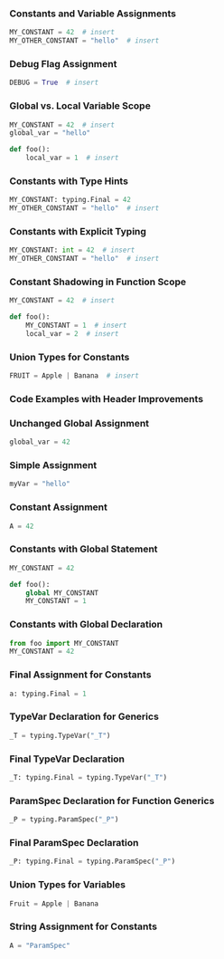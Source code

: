 ### Constants and Variable Assignments
```python
MY_CONSTANT = 42  # insert
MY_OTHER_CONSTANT = "hello"  # insert
```

### Debug Flag Assignment
```python
DEBUG = True  # insert
```

### Global vs. Local Variable Scope
```python
MY_CONSTANT = 42  # insert
global_var = "hello"

def foo():
    local_var = 1  # insert
```

### Constants with Type Hints
```python
MY_CONSTANT: typing.Final = 42
MY_OTHER_CONSTANT = "hello"  # insert
```

### Constants with Explicit Typing
```python
MY_CONSTANT: int = 42  # insert
MY_OTHER_CONSTANT = "hello"  # insert
```

### Constant Shadowing in Function Scope
```python
MY_CONSTANT = 42  # insert

def foo():
    MY_CONSTANT = 1  # insert
    local_var = 2  # insert
```

### Union Types for Constants
```python
FRUIT = Apple | Banana  # insert
```

### Code Examples with Header Improvements

### Unchanged Global Assignment
```python
global_var = 42
```

### Simple Assignment
```python
myVar = "hello"
```

### Constant Assignment
```python
A = 42
```

### Constants with Global Statement

```python
MY_CONSTANT = 42

def foo():
    global MY_CONSTANT
    MY_CONSTANT = 1
```

### Constants with Global Declaration
```python
from foo import MY_CONSTANT
MY_CONSTANT = 42
```

### Final Assignment for Constants
```python
a: typing.Final = 1
```

### TypeVar Declaration for Generics
```python
_T = typing.TypeVar("_T")
```

### Final TypeVar Declaration
```python
_T: typing.Final = typing.TypeVar("_T")
```

### ParamSpec Declaration for Function Generics
```python
_P = typing.ParamSpec("_P")
```

### Final ParamSpec Declaration
```python
_P: typing.Final = typing.ParamSpec("_P")
```

### Union Types for Variables
```python
Fruit = Apple | Banana
```

### String Assignment for Constants
```python
A = "ParamSpec"
```
